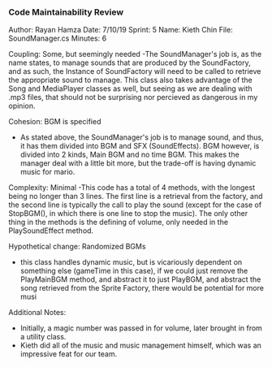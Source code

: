 ﻿### Code Maintainability Review
Author: Rayan Hamza
Date: 7/10/19
Sprint: 5
Name: Kieth Chin
File: SoundManager.cs
Minutes: 6

Coupling: Some, but seemingly needed
-The SoundManager's job is, as the name states, to manage sounds that are
produced by the SoundFactory, and as such, the Instance of SoundFactory
will need to be called to retrieve the appropriate sound to manage. This
class also takes advantage of the Song and MediaPlayer classes as well, 
but seeing as we are dealing with .mp3 files, that should not be 
surprising nor percieved as dangerous in my opinion.

Cohesion: BGM is specified
- As stated above, the SoundManager's job is to manage sound, and thus,
it has them divided into BGM and SFX (SoundEffects). BGM however, is 
divided into 2 kinds, Main BGM and no time BGM. This makes the manager
deal with a little bit more, but the trade-off is having dynamic music
for mario.

Complexity: Minimal
-This code has a total of 4 methods, with the longest being no longer
than 3 lines. The first line is a retrieval from the factory, and the 
second line is typically the call to play the sound (except for the 
case of StopBGM(), in which there is one line to stop the music).
The only other thing in the methods is the defining of volume,
only needed in the PlaySoundEffect method.

Hypothetical change: Randomized BGMs
- this class handles dynamic music, but is vicariously dependent on
something else (gameTime in this case), if we could just remove the
PlayMainBGM method, and abstract it to just PlayBGM, and abstract 
the song retrieved from the Sprite Factory, there would be potential
for more musi

Additional Notes:
- Initially, a magic number was passed in for volume, later brought in from a utility class.
- Kieth did all of the music and music management himself, which was an impressive feat for 
our team.